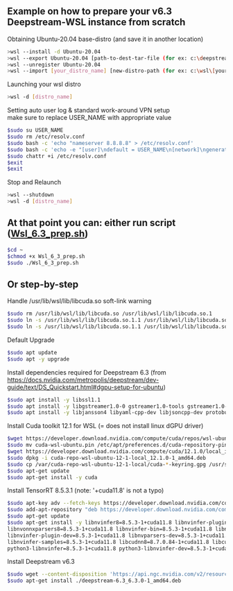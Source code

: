 ## Example on how to prepare your v6.3 Deepstream-WSL instance from scratch  

Obtaining Ubuntu-20.04 base-distro (and save it in another location)  

```bash
>wsl --install -d Ubuntu-20.04
>wsl --export Ubuntu-20.04 [path-to-dest-tar-file (for ex: c:\deepstream_wsl.tar)]
>wsl --unregister Ubuntu-20.04
>wsl --import [your_distro_name] [new-distro-path (for ex: c:\wsl\[your_distro_name])] [path-to-src-tar-file]
```

Launching your wsl distro  
```bash
>wsl -d [distro_name]
```

Setting auto user log & standard work-around VPN setup  
make sure to replace USER_NAME with appropriate value  
```bash
$sudo su USER_NAME
$sudo rm /etc/resolv.conf
$sudo bash -c 'echo "nameserver 8.8.8.8" > /etc/resolv.conf'
$sudo bash -c 'echo -e "[user]\ndefault = USER_NAME\n[network]\ngenerateResolvConf = false\n" > /etc/wsl.conf'
$sudo chattr +i /etc/resolv.conf
$exit
$exit
```

Stop and Relaunch  
```bash
>wsl --shutdown
>wsl -d [distro_name]
```

## At that point you can: either run script ([Wsl_6.3_prep.sh](./Wsl_6_3_prep.sh))

```bash
$cd ~
$chmod +x Wsl_6_3_prep.sh
$sudo ./Wsl_6_3_prep.sh
```

## Or step-by-step

Handle /usr/lib/wsl/lib/libcuda.so soft-link warning
```bash
$sudo rm /usr/lib/wsl/lib/libcuda.so /usr/lib/wsl/lib/libcuda.so.1
$sudo ln -s /usr/lib/wsl/lib/libcuda.so.1.1 /usr/lib/wsl/lib/libcuda.so
$sudo ln -s /usr/lib/wsl/lib/libcuda.so.1.1 /usr/lib/wsl/lib/libcuda.so.1
```

Default Upgrade  
```bash
$sudo apt update
$sudo apt -y upgrade
```

Install dependencies required for Deepstream 6.3 (from https://docs.nvidia.com/metropolis/deepstream/dev-guide/text/DS_Quickstart.html#dgpu-setup-for-ubuntu)  

```bash
$sudo apt install -y libssl1.1
$sudo apt install -y libgstreamer1.0-0 gstreamer1.0-tools gstreamer1.0-plugins-good gstreamer1.0-plugins-bad gstreamer1.0-plugins-ugly gstreamer1.0-libav libgstreamer-plugins-base1.0-dev libgstrtspserver-1.0-0
$sudo apt install -y libjansson4 libyaml-cpp-dev libjsoncpp-dev protobuf-compiler gcc make git python3
```

Install Cuda toolkit 12.1 for WSL (= does not install linux dGPU driver)
```bash
$wget https://developer.download.nvidia.com/compute/cuda/repos/wsl-ubuntu/x86_64/cuda-wsl-ubuntu.pin
$sudo mv cuda-wsl-ubuntu.pin /etc/apt/preferences.d/cuda-repository-pin-600
$wget https://developer.download.nvidia.com/compute/cuda/12.1.0/local_installers/cuda-repo-wsl-ubuntu-12-1-local_12.1.0-1_amd64.deb
$sudo dpkg -i cuda-repo-wsl-ubuntu-12-1-local_12.1.0-1_amd64.deb
$sudo cp /var/cuda-repo-wsl-ubuntu-12-1-local/cuda-*-keyring.gpg /usr/share/keyrings/
$sudo apt-get update
$sudo apt-get install -y cuda
```

Install TensorRT 8.5.3.1 (note: '+cuda11.8' is not a typo)
```bash
$sudo apt-key adv --fetch-keys https://developer.download.nvidia.com/compute/cuda/repos/ubuntu2004/x86_64/3bf863cc.pub
$sudo add-apt-repository "deb https://developer.download.nvidia.com/compute/cuda/repos/ubuntu2004/x86_64/ /"
$sudo apt-get update
$sudo apt-get install -y libnvinfer8=8.5.3-1+cuda11.8 libnvinfer-plugin8=8.5.3-1+cuda11.8 libnvparsers8=8.5.3-1+cuda11.8 \
libnvonnxparsers8=8.5.3-1+cuda11.8 libnvinfer-bin=8.5.3-1+cuda11.8 libnvinfer-dev=8.5.3-1+cuda11.8 \
libnvinfer-plugin-dev=8.5.3-1+cuda11.8 libnvparsers-dev=8.5.3-1+cuda11.8 libnvonnxparsers-dev=8.5.3-1+cuda11.8 \
libnvinfer-samples=8.5.3-1+cuda11.8 libcudnn8=8.7.0.84-1+cuda11.8 libcudnn8-dev=8.7.0.84-1+cuda11.8 \
python3-libnvinfer=8.5.3-1+cuda11.8 python3-libnvinfer-dev=8.5.3-1+cuda11.8
```

Install Deepstream v6.3
```bash
$sudo wget --content-disposition 'https://api.ngc.nvidia.com/v2/resources/nvidia/deepstream/versions/6.3/files/deepstream-6.3_6.3.0-1_amd64.deb'
$sudo apt-get install ./deepstream-6.3_6.3.0-1_amd64.deb
```

